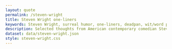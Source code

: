 ```yaml
---
layout: quote
permalink: /steven-wright
title: Steven Wright one-liners
keywords: Steven Wright, surreal humor, one-liners, deadpan, wit/word play, observational comedy, Musical comedy, Anti-humor
description: Selected thoughts from American contemporary comedian Steven Wright—the surrealist master of deadpan one-liners.
dataset: data/steven-wright.json
style: steven-wright.css
---
```

